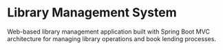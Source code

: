 # Library Management System
Web-based library management application built with Spring Boot MVC architecture for managing library operations and book lending processes.
